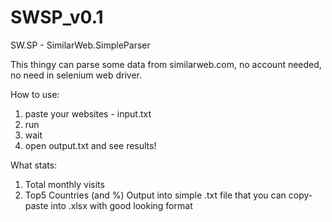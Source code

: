 # SWSP_v0.1
SW.SP - SimilarWeb.SimpleParser

This thingy can parse some data from similarweb.com, no account needed, no need in selenium web driver.

How to use:
1. paste your websites - input.txt
2. run
3. wait
4. open output.txt and see results!


What stats:
1. Total monthly visits
2. Top5 Countries (and %) Output into simple .txt file that you can copy-paste into .xlsx with good looking format
